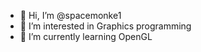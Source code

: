 - 👋 Hi, I’m @spacemonke1
- 👀 I’m interested in Graphics programming
- 🌱 I’m currently learning OpenGL
<!---
spacemonke1/spacemonke1 is a ✨ special ✨ repository because its `README.md` (this file) appears on your GitHub profile.
You can click the Preview link to take a look at your changes.
--->

